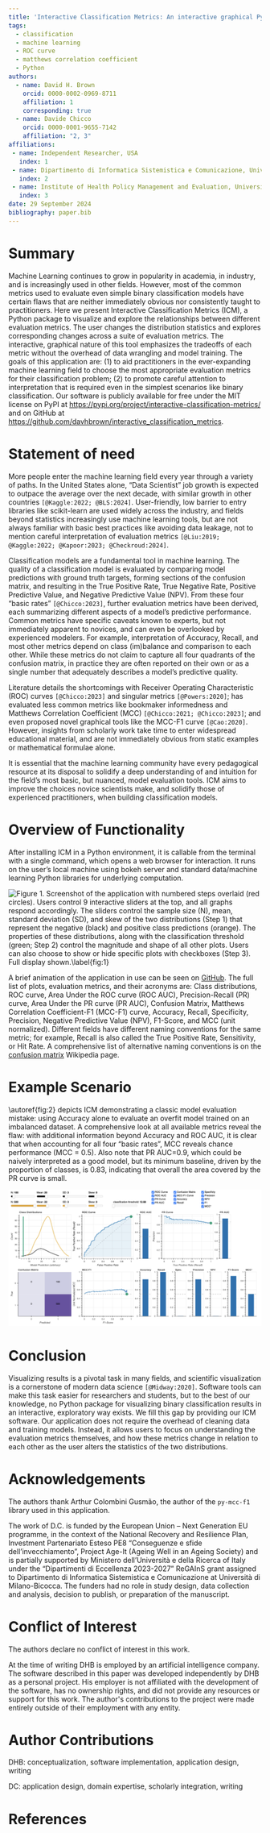 ```yaml
---
title: 'Interactive Classification Metrics: An interactive graphical Python package for building robust intuition for classification model evaluation'
tags:
  - classification
  - machine learning
  - ROC curve
  - matthews correlation coefficient
  - Python
authors:
  - name: David H. Brown
    orcid: 0000-0002-0969-8711
    affiliation: 1
    corresponding: true
  - name: Davide Chicco
    orcid: 0000-0001-9655-7142
    affiliation: "2, 3"
affiliations:
 - name: Independent Researcher, USA
   index: 1
 - name: Dipartimento di Informatica Sistemistica e Comunicazione, Università di Milano-Bicocca, Milan, Italy
   index: 2
 - name: Institute of Health Policy Management and Evaluation, University of Toronto, Toronto, Ontario, Canada
   index: 3
date: 29 September 2024
bibliography: paper.bib
---
```


# Summary

Machine Learning continues to grow in popularity in academia, in industry, and
is increasingly used in other fields. However, most of the common metrics used
to evaluate even simple binary classification models have certain flaws that
are neither immediately obvious nor consistently taught to practitioners. Here
we present Interactive Classification Metrics (ICM), a Python package to
visualize and explore the relationships between different evaluation metrics.
The user changes the distribution statistics and explores corresponding
changes across a suite of evaluation metrics. The interactive, graphical
nature of this tool emphasizes the tradeoffs of each metric without the
overhead of data wrangling and model training. The goals of this application
are: (1) to aid practitioners in the ever-expanding machine learning field to
choose the most appropriate evaluation metrics for their classification
problem; (2) to promote careful attention to interpretation that is required
even in the simplest scenarios like binary classification. Our software
is publicly available for free under the MIT license on PyPI at
https://pypi.org/project/interactive-classification-metrics/ and on GitHub
at https://github.com/davhbrown/interactive_classification_metrics.

# Statement of need

More people enter the machine learning field every year through a variety of
paths. In the United States alone, “Data Scientist” job growth is expected to
outpace the average over the next decade, with similar growth in other
countries `[@Kaggle:2022; @BLS:2024]`. User-friendly,
low barrier to entry libraries like scikit-learn are used widely across the
industry, and fields beyond statistics increasingly use machine learning
tools, but are not always familiar with basic best practices like avoiding
data leakage, not to mention careful interpretation of evaluation metrics
`[@Liu:2019; @Kaggle:2022; @Kapoor:2023; @Checkroud:2024]`.

Classification models are a fundamental tool in machine learning. The quality
of a classification model is evaluated by comparing model predictions with
ground truth targets, forming sections of the confusion matrix, and resulting
in the True Positive Rate, True Negative Rate, Positive Predictive Value, and
Negative Predictive Value (NPV). From these four “basic rates”
`[@Chicco:2023]`, further evaluation metrics have been derived, each
summarizing different aspects of a model’s predictive performance. Common
metrics have specific caveats known to experts, but not immediately apparent
to novices, and can even be overlooked by experienced modelers. For example,
interpretation of Accuracy, Recall, and most other metrics depend on class
(im)balance and comparison to each other. While these metrics do not claim to
capture all four quadrants of the confusion matrix, in practice they are often
reported on their own or as a single number that adequately describes a
model’s predictive quality.

Literature details the shortcomings with Receiver Operating Characteristic
(ROC) curves `[@Chicco:2023]` and singular metrics `[@Powers:2020]`; has
evaluated less common metrics like bookmaker informedness and Matthews
Correlation Coefficient (MCC) `[@Chicco:2021; @Chicco:2023]`; and even
proposed novel graphical tools like the MCC-F1 curve `[@Cao:2020]`. However,
insights from scholarly work take time to enter widespread educational
material, and are not immediately obvious from static examples or mathematical
formulae alone.

It is essential that the machine learning community have every pedagogical
resource at its disposal to solidify a deep understanding of and intuition for
the field’s most basic, but nuanced, model evaluation tools. ICM aims to
improve the choices novice scientists make, and solidify those of experienced
practitioners, when building classification models.


# Overview of Functionality

After installing ICM in a Python environment, it is callable from the terminal
with a single command, which opens a web browser for interaction. It runs on
the user’s local machine using bokeh server and standard data/machine learning
Python libraries for underlying computation.

![Figure 1. Screenshot of the application with numbered steps overlaid (red circles). Users control 9 interactive sliders at the top, and all graphs respond accordingly. The sliders control the sample size (N), mean, standard deviation (SD), and skew of the two distributions (Step 1) that represent the negative (black) and positive class predictions (orange). The properties of these distributions, along with the classification threshold (green; Step 2) control the magnitude and shape of all other plots. Users can also choose to show or hide specific plots with checkboxes (Step 3). Full display shown.\label{fig:1}](Figure1.png)

A brief animation of the application in use can be seen on
[GitHub](https://github.com/davhbrown/interactive_classification_metrics). The
full list of plots, evaluation metrics, and their acronyms are: Class
distributions, ROC curve, Area Under the ROC curve (ROC AUC), Precision-Recall
(PR) curve, Area Under the PR curve (PR AUC), Confusion Matrix, Matthews
Correlation Coefficient-F1 (MCC-F1) curve, Accuracy, Recall, Specificity,
Precision, Negative Predictive Value (NPV), F1-Score, and MCC (unit
normalized). Different fields have different naming conventions for the same
metric; for example, Recall is also called the True Positive Rate,
Sensitivity, or Hit Rate. A comprehensive list of alternative
naming conventions is on the
[confusion matrix](https://en.wikipedia.org/wiki/Confusion_matrix#Table_of_confusion)
Wikipedia page.

# Example Scenario

\autoref{fig:2} depicts ICM demonstrating a classic model evaluation mistake:
using Accuracy alone to evaluate an overfit model trained on an imbalanced
dataset. A comprehensive look at all available metrics reveal the flaw: with
additional information beyond Accuracy and ROC AUC, it is clear that when
accounting for all four “basic rates”, MCC reveals chance performance
(MCC = 0.5). Also note that PR AUC=0.9, which could be naively interpreted as
a good model, but its minimum baseline, driven by the proportion of classes,
is 0.83, indicating that overall the area covered by the PR curve is small.

![Figure 2. The classic flaw of Accuracy on an imbalanced dataset. The negative class (black) has N=100 examples, the positive class (orange) has N=500. The classification threshold (green) is set extremely low to represent a model that predicts everything as the positive class, yet achieves over 80% Accuracy due to the proportions of the two classes in the dataset.\label{fig:2}](Figure2.png)

# Conclusion
Visualizing results is a pivotal task in many fields, and scientific
visualization is a cornerstone of modern data science `[@Midway:2020]`.
Software tools can make this task easier for researchers and students, but to
the best of our knowledge, no Python package for visualizing binary
classification results in an interactive, exploratory way exists. We fill this
gap by providing our ICM software. Our application does not require the
overhead of cleaning data and training models. Instead, it allows users to
focus on understanding the evaluation metrics themselves, and how these
metrics change in relation to each other as the user alters the statistics of
the two distributions.

# Acknowledgements

The authors thank Arthur Colombini Gusmão, the author of the `py-mcc-f1`
library used in this application.

The work of D.C. is funded by the European Union – Next Generation EU
programme, in the context of the National Recovery and Resilience Plan,
Investment Partenariato Esteso PE8 “Conseguenze e sfide dell’invecchiamento”,
Project Age-It (Ageing Well in an Ageing Society) and is partially supported
by Ministero dell’Università e della Ricerca of Italy under the “Dipartimenti
di Eccellenza 2023-2027” ReGAInS grant assigned to Dipartimento di Informatica
Sistemistica e Comunicazione at Università di Milano-Bicocca. The funders had
no role in study design, data collection and analysis, decision to publish, or
preparation of the manuscript.

# Conflict of Interest

The authors declare no conflict of interest in this work.

At the time of writing DHB is employed by an artificial intelligence company.
The software described in this paper was developed independently by DHB as a
personal project. His employer is not affiliated with the development of the
software, has no ownership rights, and did not provide any resources or
support for this work. The author's contributions to the project were made
entirely outside of their employment with any entity.

# Author Contributions

DHB: conceptualization, software implementation, application design, writing

DC: application design, domain expertise, scholarly integration, writing

# References
